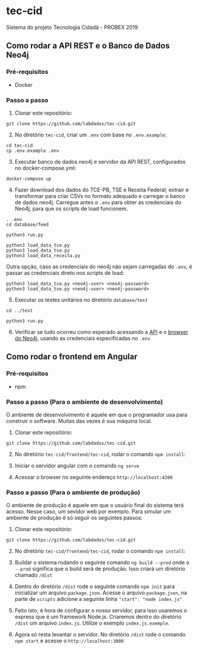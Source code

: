# tec-cid

Sistema do projeto Tecnologia Cidadã - PROBEX 2019

## Como rodar a API REST e o Banco de Dados Neo4j

### Pré-requisitos

- Docker

### Passo a passo

1. Clonar este repositório:

```
git clone https://github.com/labdados/tec-cid.git
```

2. No diretório `tec-cid`, criar um `.env` com base no `.env.example`:

```
cd tec-cid
cp .env.example .env
```

3. Executar banco de dados neo4j e servidor da API REST, configurados no docker-compose.yml:
```
docker-compose up
```

4. Fazer download dos dados do TCE-PB, TSE e Receita Federal; extrair e transformar para criar CSVs no formato adequado e carregar o banco de dados neo4j. Carregue antes o `.env` para obter as credenciais do Neo4j, para que os scripts de load funcionem.

```
. .env
cd database/feed

python3 run.py

python3 load_data_tce.py
python3 load_data_tse.py
python3 load_data_receita.py
```

Outra opção, caso as credenciais do neo4j não sejam carregadas do `.env`, é passar as credenciais direto nos scripts de load:

```
python3 load_data_tce.py <neo4j-user> <neo4j-password>
python3 load_data_tse.py <neo4j-user> <neo4j-password>
```

5. Executar os testes unitários no diretório `database/test`
```
cd ../test

python3 run.py
```

6. Verificar se tudo ocorreu como esperado acessando a [API](http://localhost:5000/tec-cid/api/docs) e o [browser do Neo4j](http://localhost:7474/browser), usando as credenciais especificadas no `.env`

## Como rodar o frontend em Angular

### Pré-requisitos

- npm

### Passo a passo (Para o ambiente de desenvolvimento)

O ambiente de desenvolvimento é aquele em que o programador usa para construir o software. Muitas das vezes é sua máquina local.

1. Clonar este repositório:

```
git clone https://github.com/labdados/tec-cid.git
```

2. No diretório `tec-cid/frontend/tec-cid`, rodar o comando `npm install`:

3. Iniciar o servidor angular com o comando `ng serve`

4. Acessar o browser no seguinte endereço `http://localhost:4200`

### Passo a passo (Para o ambiente de produção)

O ambiente de produção é aquele em que o usuário final do sistema terá acesso. Nesse caso, um sevidor web por exemplo.
Para simular um ambiente de produção é só seguir os seguintes passos:

1. Clonar este repositório:

```
git clone https://github.com/labdados/tec-cid.git
```

2. No diretório `tec-cid/frontend/tec-cid`, rodar o comando `npm install`:

3. Buildar o sistema rodando o seguinte comando `ng build --prod` onde o `--prod` significa que o build será de produção. Isso criará um diretório chamado `/dist`

4. Dentro do diretório `/dist` rode o seguinte comando `npm init` para inicializar um arquivo `package.json`. Acesse o arquivo `package.json`, na parte de `scripts` adicione a seguinte linha `"start": "node index.js"` 

5. Feito isto, é hora de configurar o nosso servidor, para isso usaremos o express que é um framework Node.js. Criaremos dentro do diretório `/dist` um arquivo `index.js`. Utilize o exemplo `index.js.exemple`.

6. Agora só resta levantar o servidor. No diretório `/dist` rode o comando `npm start` e acesse o `http://localhost:3000`
